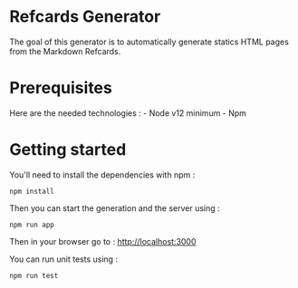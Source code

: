 # Refcards Generator 

The goal of this generator is to automatically generate statics HTML pages from the Markdown Refcards.


# Prerequisites

Here are the needed technologies :
    - Node v12 minimum 
    - Npm 


# Getting started

You'll need to install the dependencies with npm :

```
npm install
```

Then you can start the generation and the server using :

```
npm run app
```
Then in your browser go to : <http://localhost:3000>


You can run unit tests using :

```
npm run test
```